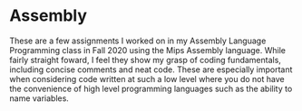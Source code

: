 # Assembly
These are a few assignments I worked on in my Assembly Language Programming class in Fall 2020 using the Mips Assembly language. While fairly straight foward, I feel they show my grasp of coding fundamentals, including concise comments and neat code. These are especially important when considering code written at such a low level where you do not have the convenience of high level programming languages such as the ability to name variables.
